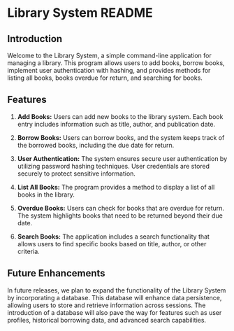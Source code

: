 # Library System README

## Introduction

Welcome to the Library System, a simple command-line application for managing a library. This program allows users to add books, borrow books, implement user authentication with hashing, and provides methods for listing all books, books overdue for return, and searching for books.

## Features

1. **Add Books:** Users can add new books to the library system. Each book entry includes information such as title, author, and publication date.

2. **Borrow Books:** Users can borrow books, and the system keeps track of the borrowed books, including the due date for return.

3. **User Authentication:** The system ensures secure user authentication by utilizing password hashing techniques. User credentials are stored securely to protect sensitive information.

4. **List All Books:** The program provides a method to display a list of all books in the library.

5. **Overdue Books:** Users can check for books that are overdue for return. The system highlights books that need to be returned beyond their due date.

6. **Search Books:** The application includes a search functionality that allows users to find specific books based on title, author, or other criteria.

## Future Enhancements

In future releases, we plan to expand the functionality of the Library System by incorporating a database. This database will enhance data persistence, allowing users to store and retrieve information across sessions. The introduction of a database will also pave the way for features such as user profiles, historical borrowing data, and advanced search capabilities.

